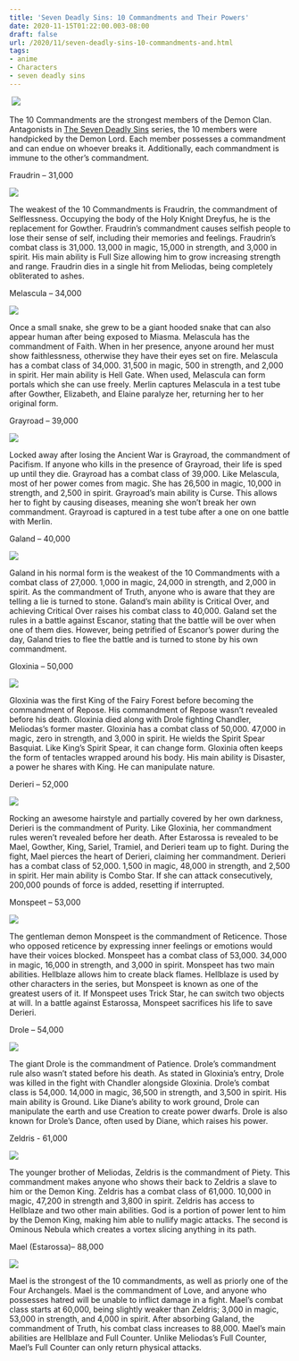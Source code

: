 ```yaml
---
title: 'Seven Deadly Sins: 10 Commandments and Their Powers'
date: 2020-11-15T01:22:00.003-08:00
draft: false
url: /2020/11/seven-deadly-sins-10-commandments-and.html
tags: 
- anime
- Characters
- seven deadly sins
---
```


 ![](https://lh3.googleusercontent.com/AA4vJGOKgjLrewJAToUvDfqLbx6bMMkqMexWdP-GLroGF7cxeqICEj4cZZ-G3z_DqZMrXWhhnKa4JiVgmlUSP7B8EEpumIxpZMe5f8QGUZG_cC1MjY_1Zvf3zcS9c0tk0Jnifjpr=s1600-rw)

  

The 10 Commandments are the strongest members of the Demon Clan. Antagonists in [The Seven Deadly Sins](https://www.cbr.com/tag/the-seven-deadly-sins/) series, the 10 members were handpicked by the Demon Lord. Each member possesses a commandment and can endue on whoever breaks it. Additionally, each commandment is immune to the other’s commandment.

  

Fraudrin – 31,000

![](https://lh3.googleusercontent.com/evkVJ96aZIY9h_zLi3W7PVRfgzk26TVD5n9QC_Q-MVRUhAwNS8bHthQRYKYC2PDdlaMrXVBsmjWavVaWWz8t1cG9v3Wj3d2ONOMIVRj_5tpjod7nfyqp7LPazRE9o9ZSSARCtErt=s1600-rw)

  

The weakest of the 10 Commandments is Fraudrin, the commandment of Selflessness. Occupying the body of the Holy Knight Dreyfus, he is the replacement for Gowther. Fraudrin’s commandment causes selfish people to lose their sense of self, including their memories and feelings. Fraudrin’s combat class is 31,000. 13,000 in magic, 15,000 in strength, and 3,000 in spirit. His main ability is Full Size allowing him to grow increasing strength and range. Fraudrin dies in a single hit from Meliodas, being completely obliterated to ashes.

Melascula – 34,000

![](https://lh5.googleusercontent.com/FRgbdgE13lNKKBKfp8hMF0rWy7gFyoOd8JVdkPxv0NJD8wAIdcHRJUyDkLyYFORfAhrSWam4uWgAFWSp5ZzqPIYdmXYXP3JN7hrPQNufz1Xdh3mtwoGYl3Hwxe001B0BygT1QVJi=s1600-rw)

  

Once a small snake, she grew to be a giant hooded snake that can also appear human after being exposed to Miasma. Melascula has the commandment of Faith. When in her presence, anyone around her must show faithlessness, otherwise they have their eyes set on fire. Melascula has a combat class of 34,000. 31,500 in magic, 500 in strength, and 2,000 in spirit. Her main ability is Hell Gate. When used, Melascula can form portals which she can use freely. Merlin captures Melascula in a test tube after Gowther, Elizabeth, and Elaine paralyze her, returning her to her original form.

Grayroad – 39,000

![](https://lh4.googleusercontent.com/kzibJFm_9z_W2lLt18YkMt3CFvVTWyk8MuMoyqL0AyVChmr-ZTBvgy2mDwun1aPsRl-Wihhzy6lODIttog7AS_z7dTCpGAUdFr86ICiCFBJ5JelEkvAYf6ynpPu6YtAh9Q6NTp_m=s1600-rw)

Locked away after losing the Ancient War is Grayroad, the commandment of Pacifism. If anyone who kills in the presence of Grayroad, their life is sped up until they die. Grayroad has a combat class of 39,000. Like Melascula, most of her power comes from magic. She has 26,500 in magic, 10,000 in strength, and 2,500 in spirit. Grayroad’s main ability is Curse. This allows her to fight by causing diseases, meaning she won’t break her own commandment. Grayroad is captured in a test tube after a one on one battle with Merlin.

Galand – 40,000

![](https://lh3.googleusercontent.com/0Jn9Ssl6z1gzO3yk__bnpW-IaYKoqOGxT8AqNox-55mazKPS6e2R2m6NOqzChwdxojuBDf1X9FKh5NRpu0Ok12ppddBuAJf9McYWB69TCfBQQj_mHiC_72u5Szu80RtITlT9Uqq6=s1600-rw)

Galand in his normal form is the weakest of the 10 Commandments with a combat class of 27,000. 1,000 in magic, 24,000 in strength, and 2,000 in spirit. As the commandment of Truth, anyone who is aware that they are telling a lie is turned to stone. Galand’s main ability is Critical Over, and achieving Critical Over raises his combat class to 40,000. Galand set the rules in a battle against Escanor, stating that the battle will be over when one of them dies. However, being petrified of Escanor’s power during the day, Galand tries to flee the battle and is turned to stone by his own commandment.

Gloxinia – 50,000

![](https://lh3.googleusercontent.com/K6CPgVJy-OzhRE2Vxb-M7etfDJGWFUxd6g3ukcFmE2KloICymaIY3rkgV2JxK4iqxafUbhHiL5RG0edzjZ641_FhO-bFisrexMPtyh3bJTppTyfDuQmO4OFB-fMEUbaIGAXtoFGd=s1600-rw)

Gloxinia was the first King of the Fairy Forest before becoming the commandment of Repose. His commandment of Repose wasn’t revealed before his death. Gloxinia died along with Drole fighting Chandler, Meliodas’s former master. Gloxinia has a combat class of 50,000. 47,000 in magic, zero in strength, and 3,000 in spirit. He wields the Spirit Spear Basquiat. Like King’s Spirit Spear, it can change form. Gloxinia often keeps the form of tentacles wrapped around his body. His main ability is Disaster, a power he shares with King. He can manipulate nature.

Derieri – 52,000

![](https://lh3.googleusercontent.com/-2cr1ovYQ7-aglQbJNaJ8eUvNeSXEcfd4wo_BHoxL9rnO2Xh1mDAYvxBhUxvv3cNrKdpSWQqnQAvRTVLXtWlW3PPeQ5rBa2K9PdR_qS2vkdd2VkDeKNglRuWINMZSlRxDv4-vaCg=s1600-rw)

Rocking an awesome hairstyle and partially covered by her own darkness, Derieri is the commandment of Purity. Like Gloxinia, her commandment rules weren’t revealed before her death. After Estarossa is revealed to be Mael, Gowther, King, Sariel, Tramiel, and Derieri team up to fight. During the fight, Mael pierces the heart of Derieri, claiming her commandment. Derieri has a combat class of 52,000. 1,500 in magic, 48,000 in strength, and 2,500 in spirit. Her main ability is Combo Star. If she can attack consecutively, 200,000 pounds of force is added, resetting if interrupted.

Monspeet – 53,000

![](https://lh4.googleusercontent.com/E4txQsuDWLn_e7zd1on1vnIQz1kmi0r9nAMUuy79HAyiOnH6jss0WWjMFhUTM5a2e7CY6kZjZcN1FXBvfc2Bd8w7S4v56IWczySfxNHfm5gvH1EX4qhZfGafp2JZUxJxVV8AN9Di=s1600-rw)

The gentleman demon Monspeet is the commandment of Reticence. Those who opposed reticence by expressing inner feelings or emotions would have their voices blocked. Monspeet has a combat class of 53,000. 34,000 in magic, 16,000 in strength, and 3,000 in spirit. Monspeet has two main abilities. Hellblaze allows him to create black flames. Hellblaze is used by other characters in the series, but Monspeet is known as one of the greatest users of it. If Monspeet uses Trick Star, he can switch two objects at will. In a battle against Estarossa, Monspeet sacrifices his life to save Derieri.

Drole – 54,000

![](https://lh3.googleusercontent.com/dwT7Ad_LSUzzBTni4dkVhHcvZ5YQuFhxXdGMNzJXTEDYGZuuA6kDNp8ovE3Tw1fmMx5I_Z25MXXXnuTmyl8L2vOxSNlw53MfqzqxfKRKIPc5oCgJeofV_DOqp7atdOVosi2-2_2X=s1600-rw)

The giant Drole is the commandment of Patience. Drole’s commandment rule also wasn’t stated before his death. As stated in Gloxinia’s entry, Drole was killed in the fight with Chandler alongside Gloxinia. Drole’s combat class is 54,000. 14,000 in magic, 36,500 in strength, and 3,500 in spirit. His main ability is Ground. Like Diane’s ability to work ground, Drole can manipulate the earth and use Creation to create power dwarfs. Drole is also known for Drole’s Dance, often used by Diane, which raises his power.

Zeldris - 61,000

![](https://lh5.googleusercontent.com/SWdh2YGG4ixZa2TPL4wdIpurK_iMRLF3yPPA8uBIVG-kG9Pq6mkLtYigO8oRVTbyfyOMpUAo9YCRvcRfG7xj0ajs8kAYn9DIBj3GJkhFMedIm03QqFZSze3ykap5gR3nomrtqKKL=s1600-rw)

The younger brother of Meliodas, Zeldris is the commandment of Piety. This commandment makes anyone who shows their back to Zeldris a slave to him or the Demon King. Zeldris has a combat class of 61,000. 10,000 in magic, 47,200 in strength and 3,800 in spirit. Zeldris has access to Hellblaze and two other main abilities. God is a portion of power lent to him by the Demon King, making him able to nullify magic attacks. The second is Ominous Nebula which creates a vortex slicing anything in its path.

Mael (Estarossa)– 88,000

![](https://lh6.googleusercontent.com/YvusGaB08kgCwaI7UhpqZdfNHh1n8nGA2WwJsybmDWzpNhTFq5pyke1ywnbNVnVWct48Rl9v3wSR7Qw12Au9BWxVMKcIA2jXRFUvF2efnRYuJw4PHXKa6_3YTONGIAa0lMDJwLJa=s1600-rw)

Mael is the strongest of the 10 commandments, as well as priorly one of the Four Archangels. Mael is the commandment of Love, and anyone who possesses hatred will be unable to inflict damage in a fight. Mael’s combat class starts at 60,000, being slightly weaker than Zeldris; 3,000 in magic, 53,000 in strength, and 4,000 in spirit. After absorbing Galand, the commandment of Truth, his combat class increases to 88,000. Mael’s main abilities are Hellblaze and Full Counter. Unlike Meliodas’s Full Counter, Mael’s Full Counter can only return physical attacks.